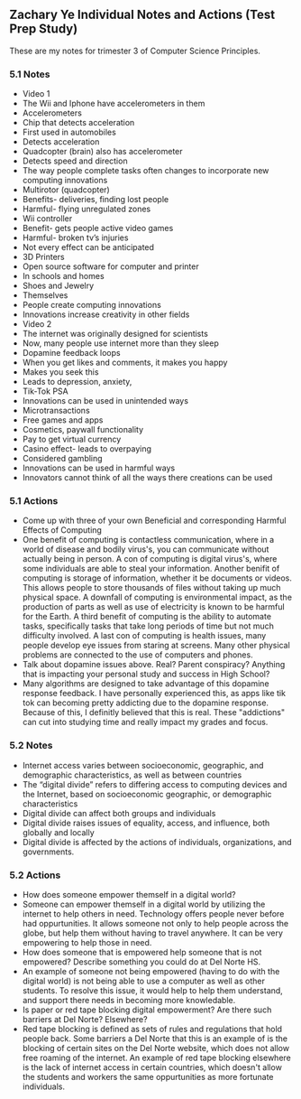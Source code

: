 ## Zachary Ye Individual Notes and Actions (Test Prep Study)

These are my notes for trimester 3 of Computer Science Principles.

### 5.1 Notes

- Video 1
- The Wii and Iphone have accelerometers in them
- Accelerometers
- Chip that detects acceleration
- First used in automobiles
- Detects acceleration
- Quadcopter (brain) also has accelerometer
- Detects speed and direction
- The way people complete tasks often changes to incorporate new computing innovations
- Multirotor (quadcopter)
- Benefits- deliveries, finding lost people
- Harmful- flying unregulated zones
- Wii controller
- Benefit- gets people active video games
- Harmful- broken tv’s injuries
- Not every effect can be anticipated
- 3D Printers
- Open source software for computer and printer
- In schools and homes
- Shoes and Jewelry
- Themselves
- People create computing innovations
- Innovations increase creativity in other fields
- Video 2
- The internet was originally designed for scientists
- Now, many people use internet more than they sleep
- Dopamine feedback loops
- When you get likes and comments, it makes you happy
- Makes you seek this
- Leads to depression, anxiety, 
- Tik-Tok PSA
- Innovations can be used in unintended ways
- Microtransactions
- Free games and apps
- Cosmetics, paywall functionality
- Pay to get virtual currency
- Casino effect- leads to overpaying
- Considered gambling
- Innovations can be used in harmful ways
- Innovators cannot think of all the ways there creations can be used

### 5.1 Actions

- Come up with three of your own Beneficial and corresponding Harmful Effects of Computing
- One benefit of computing is contactless communication, where in a world of disease and bodily virus's, you can communicate without actually being in person. A con of computing is digital virus's, where some individuals are able to steal your information. Another benifit of computing is storage of information, whether it be documents or videos. This allows people to store thousands of files without taking up much physical space. A downfall of computing is environmental impact, as the production of parts as well as use of electricity is known to be harmful for the Earth. A third benefit of computing is the ability to automate tasks, specifically tasks that take long periods of time but not much difficulty involved. A last con of computing is health issues, many people develop eye issues from staring at screens. Many other physical problems are connected to the use of computers and phones.
- Talk about dopamine issues above. Real? Parent conspiracy? Anything that is impacting your personal study and success in High School?
- Many algorithms are designed to take advantage of this dopamine response feedback. I have personally experienced this, as apps like tik tok can becoming pretty addicting due to the dopamine response. Because of this, I definitly believed that this is real. These "addictions" can cut into studying time and really impact my grades and focus. 

### 5.2 Notes

- Internet access varies between socioeconomic, geographic, and demographic characteristics, as well as between countries
- The “digital divide” refers to differing access to computing devices and the Internet, based on socioeconomic geographic, or demographic characteristics
- Digital divide can affect both groups and individuals
- Digital divide raises issues of equality, access, and influence, both globally and locally
- Digital divide is affected by the actions of individuals, organizations, and governments.

### 5.2 Actions

- How does someone empower themself in a digital world?
- Someone can empower themself in a digital world by utilizing the internet to help others in need. Technology offers people never before had oppurtunities. It allows someone not only to help people across the globe, but help them without having to travel anywhere. It can be very empowering to help those in need. 
- How does someone that is empowered help someone that is not empowered? Describe something you could do at Del Norte HS.
- An example of someone not being empowered (having to do with the digital world) is not being able to use a computer as well as other students. To resolve this issue, it would help to help them understand, and support there needs in becoming more knowledable. 
- Is paper or red tape blocking digital empowerment? Are there such barriers at Del Norte? Elsewhere?
- Red tape blocking is defined as sets of rules and regulations that hold people back. Some barriers a Del Norte that this is an example of is the blocking of certain sites on the Del Norte website, which does not allow free roaming of the internet. An example of red tape blocking elsewhere is the lack of internet access in certain countries, which doesn't allow the students and workers the same oppurtunities as more fortunate individuals. 
